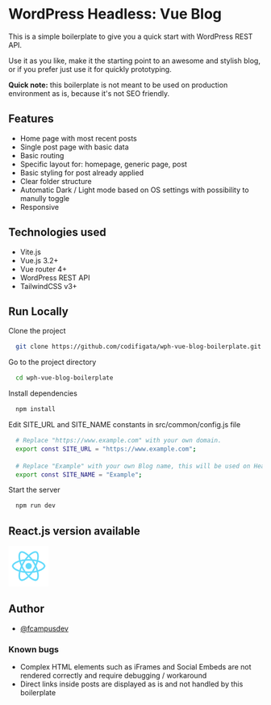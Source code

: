 # WordPress Headless: Vue Blog

This is a simple boilerplate to give you a quick start with WordPress REST API.

Use it as you like, make it the starting point to an awesome and stylish blog, or if you prefer just use it for quickly prototyping.

**Quick note:** this boilerplate is not meant to be used on production environment as is, because it's not SEO friendly.

## Features

- Home page with most recent posts
- Single post page with basic data
- Basic routing
- Specific layout for: homepage, generic page, post
- Basic styling for post already applied
- Clear folder structure
- Automatic Dark / Light mode based on OS settings with possibility to manully toggle
- Responsive

## Technologies used

- Vite.js
- Vue.js 3.2+
- Vue router 4+
- WordPress REST API
- TailwindCSS v3+

## Run Locally

Clone the project

```bash
  git clone https://github.com/codifigata/wph-vue-blog-boilerplate.git
```

Go to the project directory

```bash
  cd wph-vue-blog-boilerplate
```

Install dependencies

```bash
  npm install
```

Edit SITE_URL and SITE_NAME constants in src/common/config.js file

```bash
  # Replace "https://www.example.com" with your own domain.
  export const SITE_URL = "https://www.example.com";

  # Replace "Example" with your own Blog name, this will be used on Header and Footer components.
  export const SITE_NAME = "Example";
```

Start the server

```bash
  npm run dev
```

## React.js version available

[<img alt="WordPress Headless: React Blog" width="80px" src="https://raw.githubusercontent.com/github/explore/80688e429a7d4ef2fca1e82350fe8e3517d3494d/topics/react/react.png" />](https://github.com/codifigata/wph-react-blog-boilerplate)

## Author

- [@fcampusdev](https://github.com/fcampus)

### Known bugs

- Complex HTML elements such as iFrames and Social Embeds are not rendered correctly and require debugging / workaround
- Direct links inside posts are displayed as is and not handled by this boilerplate
